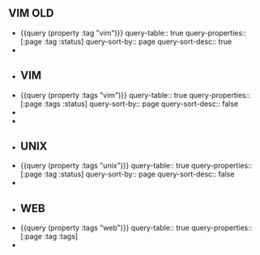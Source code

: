 ## VIM OLD
- {{query (property :tag "vim")}}
  query-table:: true
  query-properties:: [:page :tag :status]
  query-sort-by:: page
  query-sort-desc:: true
-
- ## VIM
- {{query (property :tags "vim")}}
  query-table:: true
  query-properties:: [:page :tags :status]
  query-sort-by:: page
  query-sort-desc:: false
-
-
- ## UNIX
- {{query (property :tags "unix")}}
  query-table:: true
  query-properties:: [:page :tag :status]
  query-sort-by:: page
  query-sort-desc:: false
-
- ## WEB
- {{query (property :tags "web")}}
  query-table:: true
  query-properties:: [:page :tag :tags]
-